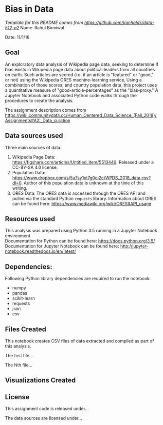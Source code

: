 # Bias in Data
*Template for this README comes from https://github.com/Ironholds/data-512-a2* 
Name: Rahul Birmiwal 

Date: 11/1/18

## Goal
An exploratory data analysis of Wikipedia page data, seeking to determine if bias exists in Wikipedia page data about political leaders from all countries on earth. Such articles are scored (i.e. if an article is "featured" or "good," or not) using the Wikipedia ORES machine-learning service, Using a combination of those scores, and country population data, this project uses a quantitative measure of "good-article-percentages" as the "bias-proxy." A Jupyter Notebook and associated Python code walks through the procedures to create the analysis. 

The assignment description comes from https://wiki.communitydata.cc/Human_Centered_Data_Science_(Fall_2018)/Assignments#A2:_Data_curation

## Data sources used

Three main sources of data: 
1. Wikipedia Page Data: https://figshare.com/articles/Untitled_Item/5513449. Released under a CC-BY-SA 4.0 license.
2. Population Data: https://www.dropbox.com/s/5u7sy1xt7g0oi2c/WPDS_2018_data.csv?dl=0. Author of this population data is unknown at the time of this writing. 
3. ORES Data: The ORES data is accessed through the ORES API and pulled via the standard Python `requests` library. Information about ORES can be found here: https://www.mediawiki.org/wiki/ORES#API_usage

## Resources used
This analysis was prepared using Python 3.5 running in a Jupyter Notebook environment.  
Documentation for Python can be found here: https://docs.python.org/3.5/  
Documentation for Jupyter Notebook can be found here: http://jupyter-notebook.readthedocs.io/en/latest/  

## Dependencies: 
Following Python library dependencies are required to run the notebook: 
- numpy 
- pandas 
- scikit-learn
- requests
- json 
- csv

## Files Created
This notebook creates  CSV files of data extracted and compiled as part of this analysis.

The first file...

The Nth file...

## Visualizations Created

## License

This assignment code is released under...

The data sources are licensed under...
